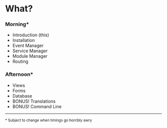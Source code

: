 # What?

<div class="half fragment">
    <h3>Morning*</h3>
    <ul>
        <li>Introduction (this)</li>
        <li>Installation</li>
        <li>Event Manager</li>
        <li>Service Manager</li>
        <li>Module Manager</li>
        <li>Routing</li>
    </ul>
</div>

<div class="half fragment">
    <h3>Afternoon*</h3>
    <ul>
        <li>Views</li>
        <li>Forms</li>
        <li>Database</li>
        <li>BONUS! Translations</li>
        <li>BONUS! Command Line</li>
    </ul>
</div>

<div class="clear"></div>

<div class="fragment">
<hr />
<sup>* Subject to change when timings go horribly awry</sup>
</div>